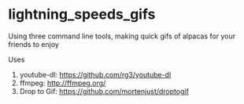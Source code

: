 # lightning_speeds_gifs
Using three command line tools, making quick gifs of alpacas for your friends to enjoy

Uses 
1) youtube-dl: https://github.com/rg3/youtube-dl
2) ffmpeg: http://ffmpeg.org/
3) Drop to Gif: https://github.com/mortenjust/droptogif
